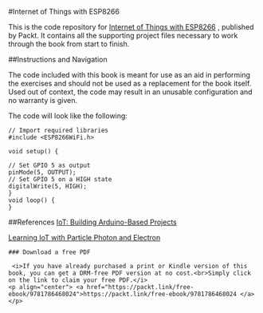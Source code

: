 


#Internet of Things with ESP8266

This is the code repository for [Internet of Things with ESP8266](https://www.packtpub.com/hardware-and-creative/internet-things-esp8266?utm_source=GitHub&utm_medium=Repository&utm_campaign=9781786468024) , published by Packt. It contains all the supporting project files necessary to work through the book from start to finish.

##Instructions and Navigation

The code included with this book is meant for use as an aid in performing the exercises and should not be used as a replacement for the book itself.
Used out of context, the code may result in an unusable configuration and no warranty is given.

The code will look like the following:
```
// Import required libraries
#include <ESP8266WiFi.h>

void setup() {  

// Set GPIO 5 as output
pinMode(5, OUTPUT);
// Set GPIO 5 on a HIGH state
digitalWrite(5, HIGH);
}
void loop() {
}
```

##References
[IoT: Building Arduino-Based Projects](https://www.packtpub.com/hardware-and-creative/iot-building-arduino-based-projects?utm_source=github&utm_medium=repository&utm_campaign=9781787120631)

[Learning IoT with Particle Photon and Electron](https://www.packtpub.com/hardware-and-creative/learning-iot-particle-photon-and-electron?utm_source=github&utm_medium=repository&utm_campaign=9781785885297)





```
### Download a free PDF

 <i>If you have already purchased a print or Kindle version of this book, you can get a DRM-free PDF version at no cost.<br>Simply click on the link to claim your free PDF.</i>
<p align="center"> <a href="https://packt.link/free-ebook/9781786468024">https://packt.link/free-ebook/9781786468024 </a> </p>